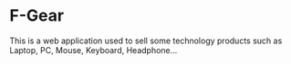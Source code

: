 # F-Gear
This is a web application used to sell some technology products such as Laptop, PC, Mouse, Keyboard, Headphone...
